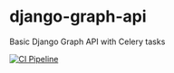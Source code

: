# django-graph-api
Basic Django Graph API with Celery tasks

[![CI Pipeline](https://github.com/kfrawee/graph_api_project/actions/workflows/ci.yml/badge.svg)](https://github.com/kfrawee/graph_api_project/actions/workflows/ci.yml)